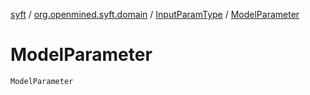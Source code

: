 [syft](../../index.md) / [org.openmined.syft.domain](../index.md) / [InputParamType](index.md) / [ModelParameter](./-model-parameter.md)

# ModelParameter

`ModelParameter`